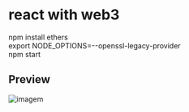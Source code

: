 # react with web3
npm install ethers  
export NODE_OPTIONS=--openssl-legacy-provider  
npm start   
## Preview
![imagem](https://user-images.githubusercontent.com/15989933/152071107-56fc3d22-80bb-4652-957c-eec5a79bee7d.png)
